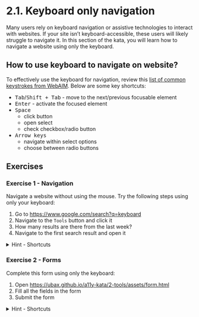 # 2.1. Keyboard only navigation

Many users rely on keyboard navigation or assistive technologies to interact with websites. If your site isn’t keyboard-accessible, these users will likely struggle to navigate it. In this section of the kata, you will learn how to navigate a website using only the keyboard.

## How to use keyboard to navigate on website?

To effectively use the keyboard for navigation, review this [list of common keystrokes from WebAIM](https://webaim.org/techniques/keyboard/#testing).
Below are some key shortcuts:

- <kbd>Tab</kbd>/<kbd>Shift + Tab</kbd> - move to the next/previous focusable element
- <kbd>Enter</kbd> - activate the focused element
- <kbd>Space</kbd>
  - click button
  - open select
  - check checkbox/radio button
- <kbd>Arrow keys</kbd>
  - navigate within select options
  - choose between radio buttons

## Exercises

### Exercise 1 - Navigation

Navigate a website without using the mouse. Try the following steps using only your keyboard:

1. Go to https://www.google.com/search?q=keyboard
2. Navigate to the `Tools` button and click it
3. How many results are there from the last week?
4. Navigate to the first search result and open it

<details>
<summary>Hint - Shortcuts</summary>

- Move between elements: <kbd>Tab</kbd> and <kbd>Shift + Tab</kbd>
- Click on the button: <kbd>Space</kbd> or <kbd>Enter</kbd>
- Open the link: <kbd>Enter</kbd>

</details>

### Exercise 2 - Forms

Complete this form using only the keyboard:

1. Open https://ubax.github.io/a11y-kata/2-tools/assets/form.html
2. Fill all the fields in the form
3. Submit the form

<details>
<summary>Hint - Shortcuts</summary>

- Move between elements: <kbd>Tab</kbd> and <kbd>Shift + Tab</kbd>
- Change range: <kbd>Left/Right Arrow</kbd>
- Date/time picker:
  - Type directly or use <kbd>Up/Down Arrow</kbd> to adjust values
  - Open the date picker: <kbd>Space</kbd>
  - Navigate in the date picker: <kbd>Up/Down/Left/Right Arrow</kbd>
  - Accept the date: <kbd>Enter</kbd>
  - Cancel: <kbd>Esc</kbd>
- Color input:
  - Open: <kbd>Space</kbd>
  - Adjust: <kbd>Arrow keys</kbd> (hold <kbd>Ctrl</kbd> to change faster)
  - Accept: <kbd>Enter</kbd>
  - Cancel: <kbd>Esc</kbd>
- Select:
  - Open: <kbd>Space</kbd> or <kbd>Up/Down Arrow</kbd>
  - Navigate: <kbd>Up/Down Arrow</kbd>
  - Choose option: <kbd>Enter</kbd> or <kbd>Space</kbd>
- Checkbox:
  - Check/uncheck: <kbd>Space</kbd>
- Radio button:
  - Choose: <kbd>Up/Down Arrow</kbd>

## Resources

- [Table with keystrokes from webaim](https://webaim.org/techniques/keyboard/#testing)
